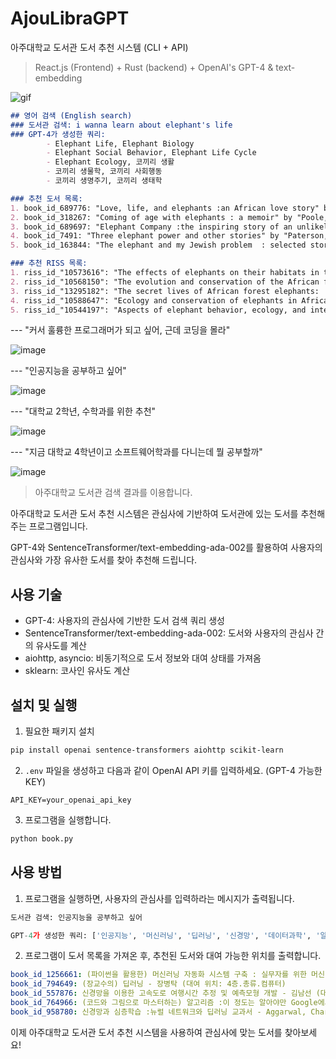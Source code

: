 # AjouLibraGPT

아주대학교 도서관 도서 추천 시스템 (CLI + API)

> React.js (Frontend) + Rust (backend) + OpenAI's GPT-4 & text-embedding

![gif](https://github.com/Alfex4936/Ajou-Library-GPT/assets/2356749/345f9a1f-14da-4447-a2b8-a6b6cbf0310d)

```md
## 영어 검색 (English search)
### 도서관 검색: i wanna learn about elephant's life
### GPT-4가 생성한 쿼리:
        - Elephant Life, Elephant Biology
        - Elephant Social Behavior, Elephant Life Cycle
        - Elephant Ecology, 코끼리 생활
        - 코끼리 생물학, 코끼리 사회행동
        - 코끼리 생명주기, 코끼리 생태학

### 추천 도서 목록:
1. book_id_689776: "Love, life, and elephants :an African love story" by "Sheldrick, Dame Daphne", published by "New York :Farrar, Straus and Giroux,2012." (대여 위치: 3층.응용과학)
2. book_id_318267: "Coming of age with elephants : a memoir" by "Poole, Joyce", published by "New York : Hyperion,1996" (대여 위치: 4층.자연)
3. book_id_689697: "Elephant Company :the inspiring story of an unlikely hero and the animals who helped him save lives in World War II" by "Croke, Vicki", published by "New York :Random House,2014." (대여 위치: 2층.역사지리)
4. book_id_7491: "Three elephant power and other stories" by "Paterson, A. B", published by "Champaign, Ill. :Project Gutenberg" (현재 대여 불가)
5. book_id_163844: "The elephant and my Jewish problem  : selected stories andjournals, 1957-1987" by "Nissenson, Hugh", published by "New York  : Harper & Row ,1988." (대여 위치: 제1 보존서고)

### 추천 RISS 목록:
1. riss_id_"10573616": "The effects of elephants on their habitats in the Shimba Hills, Kenya" by "Kahumbu, Paula Gathoni", published by "Princeton University"
2. riss_id_"10568150": "The evolution and conservation of the African forest elephant" by "Eggert, Lori S", published by "University of California, San Diego"
3. riss_id_"13295182": "The secret lives of African forest elephants:  Using genetics, networks, and telemetry to understand sociality" by "Schuttler, Stephanie Grace", published by "University of Missouri - Columbia"
4. riss_id_"10588647": "Ecology and conservation of elephants in African rangelands" by "Gadd, Michelle Erin", published by "University of California, Davis"
5. riss_id_"10544197": "Aspects of elephant behavior, ecology, and interactions with humans (Conservation)" by "O'Connell, Caitlin Elizabeth", published by "University of California, Davis"
```

--- "커서 훌륭한 프로그래머가 되고 싶어, 근데 코딩을 몰라"

![image](https://user-images.githubusercontent.com/2356749/235857127-93c16a5e-f5ae-4541-ac4a-67eccf5a89e6.png)

--- "인공지능을 공부하고 싶어"

![image](https://user-images.githubusercontent.com/2356749/235364713-63d2531e-77fd-4e56-9868-9ee94ae8bd18.png)

--- "대학교 2학년, 수학과를 위한 추천"

![image](https://user-images.githubusercontent.com/2356749/235365448-4411d5f3-d736-431e-b902-26cdf0d0fde6.png)

--- "지금 대학교 4학년이고 소프트웨어학과를 다니는데 뭘 공부할까"

![image](https://user-images.githubusercontent.com/2356749/235365378-1936ce8b-a69a-44b4-9e01-bc1b021a1b95.png)

> 아주대학교 도서관 검색 결과를 이용합니다.

아주대학교 도서관 도서 추천 시스템은 관심사에 기반하여 도서관에 있는 도서를 추천해 주는 프로그램입니다.

GPT-4와 SentenceTransformer/text-embedding-ada-002를 활용하여 사용자의 관심사와 가장 유사한 도서를 찾아 추천해 드립니다.

## 사용 기술

- GPT-4: 사용자의 관심사에 기반한 도서 검색 쿼리 생성
- SentenceTransformer/text-embedding-ada-002: 도서와 사용자의 관심사 간의 유사도를 계산
- aiohttp, asyncio: 비동기적으로 도서 정보와 대여 상태를 가져옴
- sklearn: 코사인 유사도 계산

## 설치 및 실행

1. 필요한 패키지 설치
```bash
pip install openai sentence-transformers aiohttp scikit-learn
```

2. `.env` 파일을 생성하고 다음과 같이 OpenAI API 키를 입력하세요. (GPT-4 가능한 KEY)
```
API_KEY=your_openai_api_key
```

3. 프로그램을 실행합니다.
```bash
python book.py
```

## 사용 방법

1. 프로그램을 실행하면, 사용자의 관심사를 입력하라는 메시지가 출력됩니다.
```python
도서관 검색: 인공지능을 공부하고 싶어

GPT-4가 생성한 쿼리: ['인공지능', '머신러닝', '딥러닝', '신경망', '데이터과학', '알고리즘', '텐서플로우', '파이토치']
```

2. 프로그램이 도서 목록을 가져온 후, 추천된 도서와 대여 가능한 위치를 출력합니다.
```yaml
book_id_1256661: (파이썬을 활용한) 머신러닝 자동화 시스템 구축 : 실무자를 위한 머신러닝 핵심 개념,모델 선택 및 하이퍼파라미터 튜닝, 최적화 기법 - Gil’s LAB (대여 위치: 4층.총류.컴퓨터)
book_id_794649: (장교수의) 딥러닝 - 장병탁 (대여 위치: 4층.총류.컴퓨터)
book_id_557876: 신경망을 이용한 고속도로 여행시간 추정 및 예측모형 개발 - 김남선 (대여 위치: 제1 보존서고)
book_id_764966: (코드와 그림으로 마스터하는) 알고리즘 :이 정도는 알아야만 Google에서 일할 수 있다! - 이상진 (대여 위치: 4층.총류.컴퓨터)
book_id_958780: 신경망과 심층학습 :뉴럴 네트워크와 딥러닝 교과서 - Aggarwal, Charu C (대여 위치: 4층.총류.컴퓨터)
```

이제 아주대학교 도서관 도서 추천 시스템을 사용하여 관심사에 맞는 도서를 찾아보세요!

